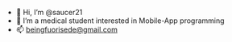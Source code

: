 - 👋 Hi, I’m @saucer21
- 👀 I’m a medical student interested in Mobile-App programming
- 📫 beingfuorisede@gmail.com
